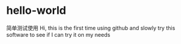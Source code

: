 # hello-world
简单测试使用
Hi, this is the first time using github and slowly try this software to see if I can try it on my needs

